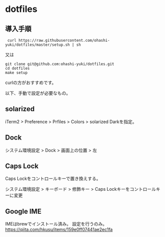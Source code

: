 # dotfiles

## 導入手順

```
 curl https://raw.githubusercontent.com/ohashi-yuki/dotfiles/master/setup.sh | sh
```

又は

```
git clone git@github.com:ohashi-yuki/dotfiles.git
cd dotfiles
make setup
```

curlの方がおすすめです。

以下、手動で設定が必要なもの。  

## solarized

iTerm2 > Preference > Prfiles > Colors > solarized Darkを指定。

## Dock

システム環境設定 > Dock > 画面上の位置 > 左

## Caps Lock

Caps  Lockをコントロールキーで置き換えする。

システム環境設定 > キーボード > 修飾キー > Caps Lockキーをコントロールキーに変更

## Google IME

IMEはbrewでインストール済み。
設定を行うのみ。
https://qiita.com/hkusu/items/159e0ff07441ae2ec1fa


